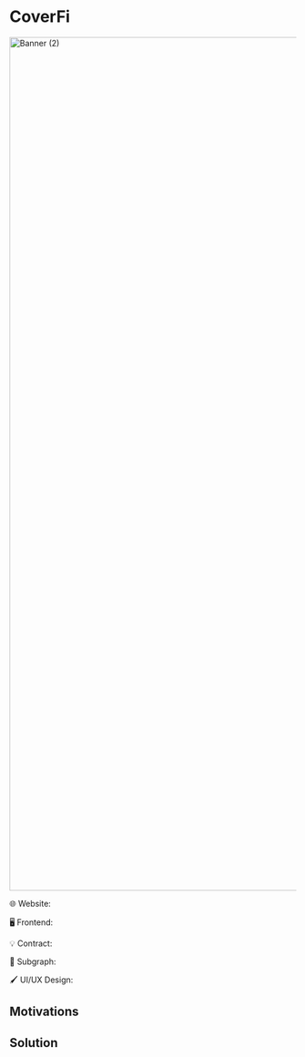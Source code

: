 # CoverFi

<img width="1500" alt="Banner (2)" src="https://user-images.githubusercontent.com/90386676/200092622-d586486b-60fc-4bec-bc81-f5f6a77d9758.png">

🌐 Website: 

🖥️ Frontend: 

💡 Contract: 

🔁 Subgraph: 

🖌️ UI/UX Design: 

## Motivations

## Solution
